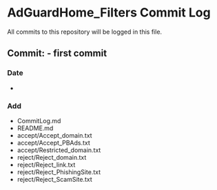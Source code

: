 # AdGuardHome_Filters Commit Log

All commits to this repository will be logged in this file.

## Commit: [](https://github.com/virtualitypage/AdGuardHome_Filters/commit/) - first commit

### Date

- 

### Add

- CommitLog.md
- README.md
- accept/Accept_domain.txt
- accept/Accept_PBAds.txt
- accept/Restricted_domain.txt
- reject/Reject_domain.txt
- reject/Reject_link.txt
- reject/Reject_PhishingSite.txt
- reject/Reject_ScamSite.txt